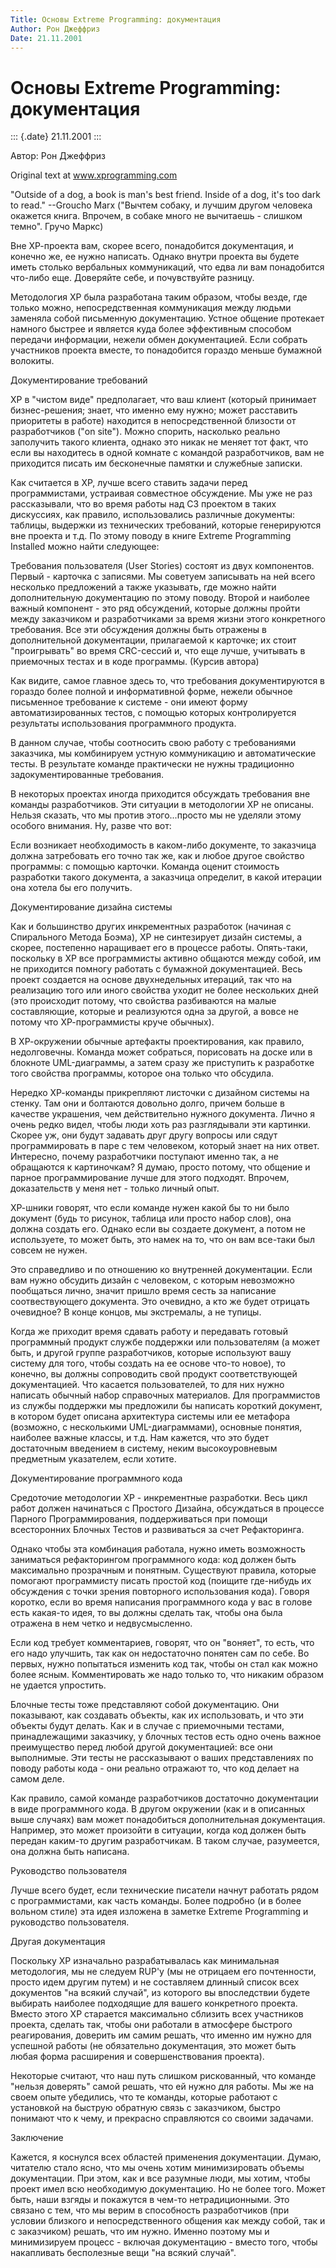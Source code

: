 ```yaml
---
Title: Основы Extreme Programming: документация
Author: Рон Джеффриз
Date: 21.11.2001
---
```



Основы Extreme Programming: документация
========================================

::: {.date}
21.11.2001
:::

Автор: Рон Джеффриз

Original text at www.xprogramming.com

\"Outside of a dog, a book is man\'s best friend. Inside of a dog, it\'s
too dark to read.\" \--Groucho Marx
(\"Вычтем собаку, и лучшим другом человека окажется книга. Впрочем, в
собаке много не вычитаешь - слишком темно\". Гручо Маркс)


Вне ХР-проекта вам, скорее всего, понадобится документация, и конечно
же, ее нужно написать. Однако внутри проекта вы будете иметь столько
вербальных коммуникаций, что едва ли вам понадобится что-либо еще.
Доверяйте себе, и почувствуйте разницу.

Методология ХР была разработана таким образом, чтобы везде, где только
можно, непосредственная коммуникация между людьми заменяла собой
письменную документацию. Устное общение протекает намного быстрее и
является куда более эффективным способом передачи информации, нежели
обмен документацией. Если собрать участников проекта вместе, то
понадобится гораздо меньше бумажной волокиты.

Документирование требований

ХР в \"чистом виде\" предполагает, что ваш клиент (который принимает
бизнес-решения; знает, что именно ему нужно; может расставить приоритеты
в работе) находится в непосредственной близости от разработчиков (\"on
site\"). Можно спорить, насколько реально заполучить такого клиента,
однако это никак не меняет тот факт, что если вы находитесь в одной
комнате с командой разработчиков, вам не приходится писать им
бесконечные памятки и служебные записки.

Как считается в ХР, лучше всего ставить задачи перед программистами,
устраивая совместное обсуждение. Мы уже не раз рассказывали, что во
время работы над С3 проектом в таких дискуссиях, как правило,
использовались различные документы: таблицы, выдержки из технических
требований, которые генерируются вне проекта и т.д. По этому поводу в
книге Extreme Programming Installed можно найти следующее:

Требования пользователя (User Stories) состоят из двух компонентов.
Первый - карточка с записями. Мы советуем записывать на ней всего
несколько предложений а также указывать, где можно найти дополнительную
документацию по этому поводу. Второй и наиболее важный компонент - это
ряд обсуждений, которые должны пройти между заказчиком и разработчиками
за время жизни этого конкретного требования. Все эти обсуждения должны
быть отражены в дополнительной документации, прилагаемой к карточке; их
стоит \"проигрывать\" во время CRC-сессий и, что еще лучше, учитывать в
приемочных тестах и в коде программы. (Курсив автора)

Как видите, самое главное здесь то, что требования документируются в
гораздо более полной и информативной форме, нежели обычное письменное
требование к системе - они имеют форму автоматизированных тестов, с
помощью которых контролируется результаты использования программного
продукта.

В данном случае, чтобы соотносить свою работу с требованиями заказчика,
мы комбинируем устную коммуникацию и автоматические тесты. В результате
команде практически не нужны традиционно задокументированные требования.

В некоторых проектах иногда приходится обсуждать требования вне команды
разработчиков. Эти ситуации в методологии ХР не описаны. Нельзя сказать,
что мы против этого\...просто мы не уделяли этому особого внимания. Ну,
разве что вот:

Если возникает необходимость в каком-либо документе, то заказчица должна
затребовать его точно так же, как и любое другое свойство программы: с
помощью карточки. Команда оценит стоимость разработки такого документа,
а заказчица определит, в какой итерации она хотела бы его получить.

Документирование дизайна системы

Как и большинство других инкрементных разработок (начиная с Спирального
Метода Боэма), ХР не синтезирует дизайн системы, а скорее, постепенно
наращивает его в процессе работы. Опять-таки, поскольку в ХР все
программисты активно общаются между собой, им не приходится помногу
работать с бумажной документацией. Весь проект создается на основе
двухнедельных итераций, так что на реализацию того или иного свойства
уходит не более нескольких дней (это происходит потому, что свойства
разбиваются на малые составляющие, которые и реализуются одна за другой,
а вовсе не потому что ХР-программисты круче обычных).

В ХР-окружении обычные артефакты проектирования, как правило,
недолговечны. Команда может собраться, порисовать на доске или в
блокноте UML-диаграммы, а затем сразу же приступить к разработке того
свойства программы, которое она только что обсудила.

Нередко ХР-команды прикрепляют листочки с дизайном системы на стенку.
Там они и болтаются довольно долго, причем больше в качестве украшения,
чем действительно нужного документа. Лично я очень редко видел, чтобы
люди хоть раз разглядывали эти картинки. Скорее уж, они будут задавать
друг другу вопросы или сядут программировать в паре с тем человеком,
который знает на них ответ. Интересно, почему разработчики поступают
именно так, а не обращаются к картиночкам? Я думаю, просто потому, что
общение и парное программирование лучше для этого подходят. Впрочем,
доказательств у меня нет - только личный опыт.

ХР-шники говорят, что если команде нужен какой бы то ни было документ
(будь то рисунок, таблица или просто набор слов), она должна создать
его. Однако если вы создаете документ, а потом не используете, то может
быть, это намек на то, что он вам все-таки был совсем не нужен.

Это справедливо и по отношению ко внутренней документации. Если вам
нужно обсудить дизайн с человеком, с которым невозможно пообщаться
лично, значит пришло время сесть за написание соотвествующего документа.
Это очевидно, а кто же будет отрицать очевидное? В конце концов, мы
экстремалы, а не тупицы.

Когда же приходит время сдавать работу и передавать готовый программный
продукт службе поддержки или пользователям (а может быть, и другой
группе разработчиков, которые используют вашу систему для того, чтобы
создать на ее основе что-то новое), то конечно, вы должны сопроводить
свой продукт соответствующей документацией. Что касается пользователей,
то для них нужно написать обычный набор справочных материалов. Для
программистов из службы поддержки мы предложили бы написать короткий
документ, в котором будет описана архитектура системы или ее метафора
(возможно, с несколькими UML-диаграммами), основные понятия, наиболее
важные классы, и т.д. Нам кажется, что это будет достаточным введением в
систему, неким высокоуровневым предметным указателем, если хотите.

Документирование программного кода

Средоточие методологии ХР - инкрементные разработки. Весь цикл работ
должен начинаться с Простого Дизайна, обсуждаться в процессе Парного
Программирования, поддерживаться при помощи всесторонних Блочных Тестов
и развиваться за счет Рефакторинга.

Однако чтобы эта комбинация работала, нужно иметь возможность заниматься
рефакторингом программного кода: код должен быть максимально прозрачным
и понятным. Существуют правила, которые помогают программисту писать
простой код (поищите где-нибудь их обсуждения с точки зрения повторного
использования кода). Говоря коротко, если во время написания
программного кода у вас в голове есть какая-то идея, то вы должны
сделать так, чтобы она была отражена в нем четко и недвусмысленно.

Если код требует комментариев, говорят, что он \"воняет\", то есть, что
его надо улучшить, так как он недостаточно понятен сам по себе. Во
первых, нужно попытаться изменить код так, чтобы он стал как можно более
ясным. Комментировать же надо только то, что никаким образом не удается
упростить.

Блочные тесты тоже представляют собой документацию. Они показывают, как
создавать объекты, как их использовать, и что эти объекты будут делать.
Как и в случае с приемочными тестами, принадлежащими заказчику, у
блочных тестов есть одно очень важное преимущество перед любой другой
документацией: все они выполнимые. Эти тесты не рассказывают о ваших
представлениях по поводу работы кода - они реально отражают то, что код
делает на самом деле.

Как правило, самой команде разработчиков достаточно документации в виде
программного кода. В другом окружении (как и в описанных выше случаях)
вам может понадобиться дополнительная документация. Например, это может
произойти в ситуации, когда код должен быть передан каким-то другим
разработчикам. В таком случае, разумеется, она должна быть написана.

Руководство пользователя

Лучше всего будет, если технические писатели начнут работать рядом с
программистами, как часть команды. Более подробно (и в более вольном
стиле) эта идея изложена в заметке Extreme Programming и руководство
пользователя.

Другая документация

Поскольку ХР изначально разрабатывалась как минимальная методология, мы
не следуем RUP\'у (мы не отрицаем его почтенности, просто идем другим
путем) и не составляем длинный список всех документов \"на всякий
случай\", из которого вы впоследствии будете выбирать наиболее
подходящие для вашего конкретного проекта. Вместо этого ХР старается
максимально сблизить всех участников проекта, сделать так, чтобы они
работали в атмосфере быстрого реагирования, доверить им самим решать,
что именно им нужно для успешной работы (не обязательно документация,
это может быть любая форма расширения и совершенствования проекта).

Некоторые считают, что наш путь слишком рискованный, что команде
\"нельзя доверять\" самой решать, что ей нужно для работы. Мы же на
своем опыте убедились, что те команды, которые работают с установкой на
быструю обратную связь с заказчиком, быстро понимают что к чему, и
прекрасно справляются со своими задачами.

Заключение

Кажется, я коснулся всех областей применения документации. Думаю,
читателю стало ясно, что мы очень хотим минимизировать объемы
документации. При этом, как и все разумные люди, мы хотим, чтобы проект
имел всю необходимую документацию. Но не более того. Может быть, наши
взгяды и покажутся в чем-то нетрадиционными. Это связано с тем, что мы
верим в способность разработчиков (при условии близкого и
непосредственного общения как между собой, так и с заказчиком) решать,
что им нужно. Именно поэтому мы и минимизируем процесс - включая
документацию - вместо того, чтобы накапливать бесполезные вещи \"на
всякий случай\".

 
